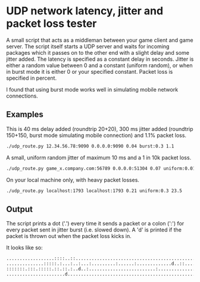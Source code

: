 # UDP network latency, jitter and packet loss tester

A small script that acts as a middleman between your game client and game server. The script itself
starts a UDP server and waits for incoming packages which it passes on to the other end with a
slight delay and some jitter added. The latency is specified as a constant delay in seconds. Jitter
is either a random value between 0 and a constant (uniform random), or when in burst mode it is
either 0 or your specified constant. Packet loss is specified in percent.

I found that using burst mode works well in simulating mobile network connections.


## Examples

This is 40 ms delay added (roundtrip 20+20), 300 ms jitter added (roundtrip 150+150, burst mode
simulating mobile connection) and 1.1% packet loss.

```bash
./udp_route.py 12.34.56.78:9090 0.0.0.0:9090 0.04 burst:0.3 1.1
```

A small, uniform random jitter of maximum 10 ms and a 1 in 10k packet loss.
```bash
./udp_route.py game_x.company.com:56789 0.0.0.0:51304 0.07 uniform:0.01 0.01
```

On your local machine only, with heavy packet losses.
```bash
./udp_route.py localhost:1793 localhost:1793 0.21 uniform:0.3 23.5
```


## Output

The script prints a dot ('.') every time it sends a packet or a colon (':') for every packet sent
in jitter burst (i.e. slowed down). A 'd' is printed if the packet is thrown out when the packet
loss kicks in.

It looks like so:

```
..................::::..::.............................................d.......
..............:::::.:...:..:...:.........:......:.............d..::..........:.
:::::::.:::.:::::.::.::.:..d..:.........................:......................
......................d........................................................
```
